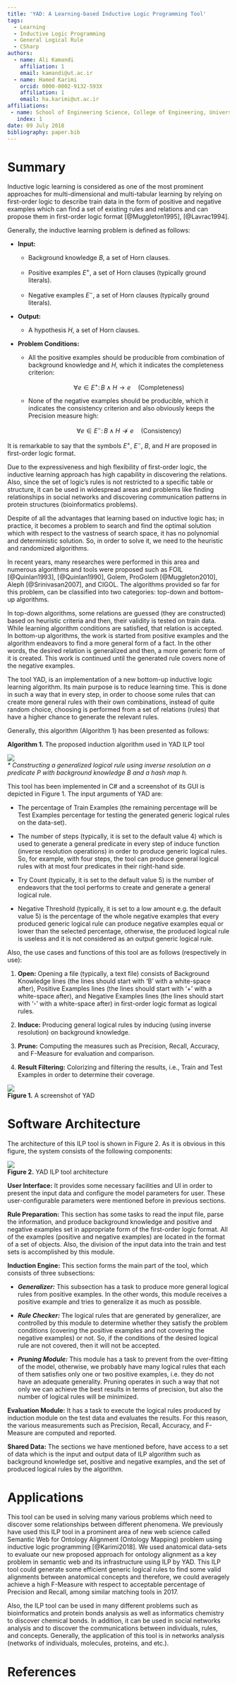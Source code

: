 ```yaml
---
title: 'YAD: A Learning-based Inductive Logic Programming Tool'
tags:
  - Learning
  - Inductive Logic Programming
  - General Logical Rule
  - CSharp
authors:
  - name: Ali Kamandi
    affiliation: 1
    email: kamandi@ut.ac.ir
  - name: Hamed Karimi
    orcid: 0000-0002-9132-593X
    affiliation: 1
    email: ha.karimi@ut.ac.ir
affiliations:
 - name: School of Engineering Science, College of Engineering, University of Tehran, Tehran, Iran
   index: 1
date: 09 July 2018
bibliography: paper.bib
---
```


# Summary

Inductive logic learning is considered as one of the most prominent approaches for multi-dimensional and multi-tabular learning by relying on first-order logic to describe train data in the form of positive and negative examples which can find a set of existing rules and relations and can propose them in first-order logic format [@Muggleton1995], [@Lavrac1994].

Generally, the inductive learning problem is defined as follows:

- **Input:**

   - Background knowledge *B*, a set of Horn clauses.
    
   - Positive examples $E^+$, a set of Horn clauses (typically ground literals).
    
   - Negative examples $E^-$, a set of Horn clauses (typically ground literals).

- **Output:** 

   - A hypothesis *H*, a set of Horn clauses.

- **Problem Conditions:**

   - All the positive examples should be producible from combination of background knowledge and *H*, which it indicates the completeness criterion:

		$$\forall e \in E^+\colon B \wedge H \rightarrow e \quad \text{(Completeness)}$$

   - None of the negative examples should be producible, which it indicates the consistency criterion and also obviously keeps the Precision measure high:

		$$\forall e \in E^-\colon B \wedge H \nrightarrow e \quad \text{(Consistency)}$$
			
It is remarkable to say that the symbols $E^+$, $E^-$, *B*, and *H* are proposed in first-order logic format.

Due to the expressiveness and high flexibility of first-order logic, the inductive learning approach has high capability in discovering the relations. Also, since the set of logic’s rules is not restricted to a specific table or structure, it can be used in widespread areas and problems like finding relationships in social networks and discovering communication patterns in protein structures (bioinformatics problems).

Despite of all the advantages that learning based on inductive logic has; in practice, it becomes a problem to search and find the optimal solution which with respect to the vastness of search space, it has no polynomial and deterministic solution. So, in order to solve it, we need to the heuristic and randomized algorithms.

In recent years, many researches were performed in this area and numerous algorithms and tools were proposed such as FOIL [@Quinlan1993], [@Quinlan1990], Golem, ProGolem [@Muggleton2010], Aleph [@Srinivasan2007], and CIGOL. The algorithms provided so far for this problem, can be classified into two categories: top-down and bottom-up algorithms.

In top-down algorithms, some relations are guessed (they are constructed) based on heuristic criteria and then, their validity is tested on train data. While learning algorithm conditions are satisfied, that relation is accepted. In bottom-up algorithms, the work is started from positive examples and the algorithm endeavors to find a more general form of a fact. In the other words, the desired relation is generalized and then, a more generic form of it is created. This work is continued until the generated rule covers none of the negative examples.

The tool YAD, is an implementation of a new bottom-up inductive logic learning algorithm. Its main purpose is to reduce learning time. This is done in such a way that in every step, in order to choose some rules that can create more general rules with their own combinations, instead of quite random choice, choosing is performed from a set of relations (rules) that have a higher chance to generate the relevant rules.

Generally, this algorithm (Algorithm 1) has been presented as follows:  


**Algorithm 1.** The proposed induction algorithm used in YAD ILP tool

![](https://github.com/hamedmx/YAD-ILP-Tool/raw/master/algorithm%201.PNG)\
*\* Constructing a generalized logical rule using inverse resolution on a predicate P with background knowledge B and a hash map h.*  


This tool has been implemented in C# and a screenshot of its GUI is depicted in Figure 1. The input arguments of YAD are:

   - The percentage of Train Examples (the remaining percentage will be Test Examples percentage for testing the generated generic logical rules on the data-set).

   - The number of steps (typically, it is set to the default value 4) which is used to generate a general predicate in every step of induce function (inverse resolution operations) in order to produce generic logical rules. So, for example, with four steps, the tool can produce general logical rules with at most four predicates in their right-hand side.

   - Try Count (typically, it is set to the default value 5) is the number of endeavors that the tool performs to create and generate a general logical rule.

- Negative Threshold (typically, it is set to a low amount e.g. the default value 5) is the percentage of the whole negative examples that every produced generic logical rule can produce negative examples equal or lower than the selected percentage, otherwise, the produced logical rule is useless and it is not considered as an output generic logical rule.

Also, the use cases and functions of this tool are as follows (respectively in use):

   1. **Open:** Opening a file (typically, a text file) consists of Background Knowledge lines (the lines should start with ‘B’ with a white-space after), Positive Examples lines (the lines should start with ‘+’ with a white-space after), and Negative Examples lines (the lines should start with ‘-’ with a white-space after) in first-order logic format as logical rules.

   2. **Induce:** Producing general logical rules by inducing (using inverse resolution) on background knowledge.

   3. **Prune:** Computing the measures such as Precision, Recall, Accuracy, and F-Measure for evaluation and comparison.

   4. **Result Filtering:** Colorizing and filtering the results, i.e., Train and Test Examples in order to determine their coverage.

![](https://github.com/hamedmx/YAD-ILP-Tool/raw/master/fig%201.PNG)\
**Figure 1.** A screenshot of YAD

# Software Architecture

The architecture of this ILP tool is shown in Figure 2. As it is obvious in this figure, the system consists of the following components:

![](https://github.com/hamedmx/YAD-ILP-Tool/raw/master/fig%202.PNG)\
**Figure 2.** YAD ILP tool architecture  


**User Interface:** It provides some necessary facilities and UI in order to present the input data and configure the model parameters for user. These user-configurable parameters were mentioned before in previous sections.
 
**Rule Preparation:** This section has some tasks to read the input file, parse the information, and produce background knowledge and positive and negative examples set in appropriate form of the first-order logic format. All of the examples (positive and negative examples) are located in the format of a set of objects. Also, the division of the input data into the train and test sets is accomplished by this module.

**Induction Engine:** This section forms the main part of the tool, which consists of three subsections:
    
   - ***Generalizer:*** This subsection has a task to produce more general logical rules from positive examples. In the other words, this module receives a positive example and tries to generalize it as much as possible.
    
   - ***Rule Checker:*** The logical rules that are generated by generalizer, are controlled by this module to determine whether they satisfy the problem conditions (covering the positive examples and not covering the negative examples) or not. So, if the conditions of the desired logical rule are not covered, then it will not be accepted.
    
   - ***Pruning Module:*** This module has a task to prevent from the over-fitting of the model, otherwise, we probably have many  		logical rules that each of them satisfies only one or two positive examples, i.e. they do not have an adequate generality. 		Pruning operates in such a way that not only we can achieve the best results in terms of precision, but also the number of 		logical rules will be minimized.
    
**Evaluation Module:** It has a task to execute the logical rules produced by induction module on the test data and evaluates the results. For this reason, the various measurements such as Precision, Recall, Accuracy, and F-Measure are computed and reported.

**Shared Data:** The sections we have mentioned before, have access to a set of data which is the input and output data of ILP algorithm such as background knowledge set, positive and negative examples, and the set of produced logical rules by the algorithm.

# Applications

This tool can be used in solving many various problems which need to discover some relationships between different phenomena. We previously have used this ILP tool in a prominent area of new web science called Semantic Web for Ontology Alignment (Ontology Mapping) problem using inductive logic programming [@Karimi2018]. We used anatomical data-sets to evaluate our new proposed approach for ontology alignment as a key problem in semantic web and its infrastructure using ILP by YAD. This ILP tool could generate some efficient generic logical rules to find some valid alignments between anatomical concepts and therefore, we could averagely achieve a high F-Measure with respect to acceptable percentage of Precision and Recall, among similar matching tools in 2017.

Also, the ILP tool can be used in many different problems such as bioinformatics and protein bonds analysis as well as informatics chemistry to discover chemical bonds. In addition, it can be used in social networks analysis and to discover the communications between individuals, rules, and concepts. Generally, the application of this tool is in networks analysis (networks of individuals, molecules, proteins, and etc.).

# References
